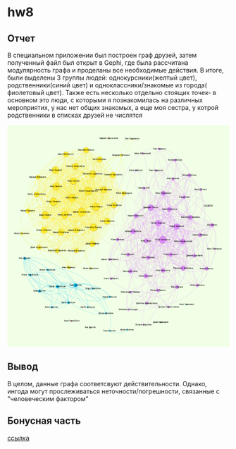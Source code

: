 # hw8
## Отчет

В специальном приложении был построен граф друзей, затем полученный файл был открыт в Gephi, где была рассчитана модулярность графа и проделаны все необходимые действия. В итоге, были выделены 3 группы людей: однокурсники(желтый цвет), родственники(синий цвет) и одноклассники/знакомые из города( фиолетовый цвет). Также есть несколько отдельно стоящих точек- в основном это люди, с которыми я познакомилась на различных мероприятих, у нас нет общих знакомых, а еще моя сестра, у котрой родственники в списках друзей не числятся

![](https://raw.githubusercontent.com/donaradavtyan/hw8/master/друзья.png)

## Вывод

В целом, данные графа соответсвуют действительности. Однако, ингода могут прослеживаться неточности/погрешности, связанные с "человеческим фактором"

## Бонусная часть
[ссылка](https://donaradavtyan.github.io/hw8/#)



